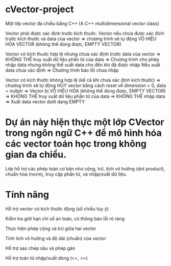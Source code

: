 # cVector-project
Một lớp vector đa chiều bằng C++ (A C++ multidimensional vector class)

Vector phải được xác định trước kích thuớc.
Vector nếu chưa được xác định trước kích thước và data của vector
    => chương trình sẽ tự động VÔ HIỆU HÓA VECTOR (không thể dùng được, EMPTY VECTOR)

Vector có kích thuớc hợp lệ nhưng chưa xác định trước data của vector
    => KHÔNG THỂ truy xuất dữ liệu phần tử của data
    => Chương trình cho phép nhập data nhưng không thể xuất data cho đến khi đã được nhập
    Nếu xuất data chưa xác định
        => Chương trình báo lỗi chưa nhập
    
Vector có kích thước không hợp lệ (kể cả khi chưa xác định kích thước)
    => chương trình sẽ tự động HỦY vector bằng cách reset về dimension = 0, data = nullptr
        => Vector bị VÔ HIỆU HÓA (không thể dùng được, EMPTY VECTOR)
            => KHÔNG THỂ truy xuất dữ liệu phần tử của data
            => KHÔNG THỂ nhập data
            => Xuất data vector dưới dạng EMPTY

# Dự án này hiện thực một lớp CVector trong ngôn ngữ C++ để mô hình hóa các vector toán học trong không gian đa chiều.
Lớp hỗ trợ các phép toán cơ bản như cộng, trừ, tích vô hướng (dot product), chuẩn hóa (norm), truy cập phần tử, và nhập/xuất dữ liệu.

# Tính năng
Hỗ trợ vector có kích thước động (số chiều tùy ý)

Kiểm tra giới hạn chỉ số an toàn, có thông báo lỗi rõ ràng

Thực hiện phép cộng và trừ giữa hai vector

Tính tích vô hướng và độ dài (chuẩn) của vector

Hỗ trợ sao chép sâu và phép gán

Hỗ trợ toán tử nhập/xuất dòng (<<, >>)
